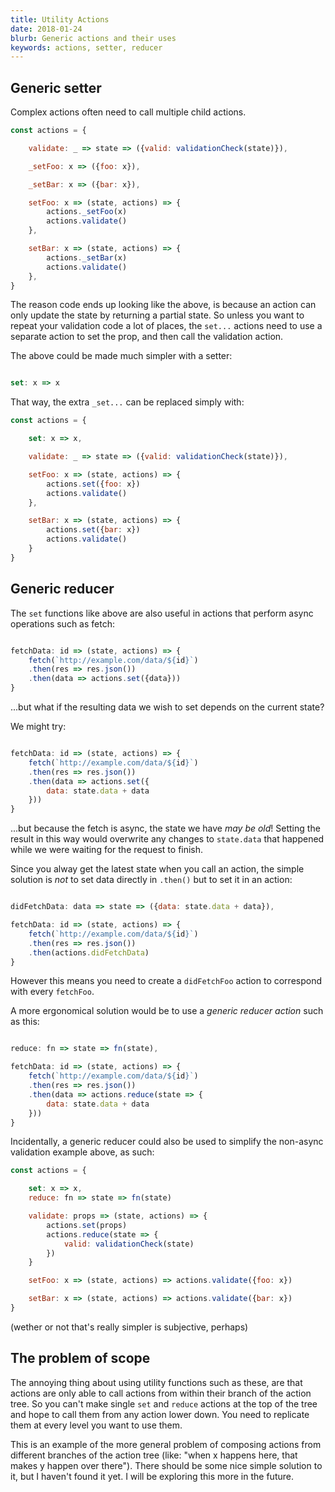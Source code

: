 ```yaml
---
title: Utility Actions
date: 2018-01-24
blurb: Generic actions and their uses
keywords: actions, setter, reducer
---
```


## Generic setter

Complex actions often need to call multiple child actions.

```js
const actions = {

    validate: _ => state => ({valid: validationCheck(state)}),

    _setFoo: x => ({foo: x}),

    _setBar: x => ({bar: x}),

    setFoo: x => (state, actions) => {
        actions._setFoo(x)
        actions.validate()
    },

    setBar: x => (state, actions) => {
        actions._setBar(x)
        actions.validate()
    },
}
```

The reason code ends up looking like the above, is because an action can only update the state by returning a partial state. So unless you want to repeat your validation code a lot of places, the `set...` actions need to use a separate action to set the prop, and then call the validation action.


The above could be made much simpler with a setter:

```js

set: x => x

```

That way, the extra `_set...` can be replaced simply with:

```js
const actions = {

    set: x => x,

    validate: _ => state => ({valid: validationCheck(state)}),

    setFoo: x => (state, actions) => {
        actions.set({foo: x})
        actions.validate()
    },

    setBar: x => (state, actions) => {
        actions.set({bar: x})
        actions.validate()
    }
}
```


## Generic reducer

The `set` functions like above are also useful in actions that perform async operations such
as fetch:

```js

fetchData: id => (state, actions) => {
    fetch(`http://example.com/data/${id}`)
    .then(res => res.json())
    .then(data => actions.set({data}))
}

```

...but what if the resulting data we wish to set depends on the current state?

We might try:

```js

fetchData: id => (state, actions) => {
    fetch(`http://example.com/data/${id}`)
    .then(res => res.json())
    .then(data => actions.set({
        data: state.data + data
    }))
}

```

...but because the fetch is async, the state we have *may be old*! Setting the result in this way would overwrite any changes to `state.data` that happened while we were 
waiting for the request to finish.

Since you alway get the latest state when you call an action, the simple solution is
*not* to set data directly in `.then()` but to set it in an action:

```js

didFetchData: data => state => ({data: state.data + data}),

fetchData: id => (state, actions) => {
    fetch(`http://example.com/data/${id}`)
    .then(res => res.json())
    .then(actions.didFetchData)
}

```

However this means you need to create a `didFetchFoo` action to correspond with every
`fetchFoo`.

A more ergonomical solution would be to use a *generic reducer action* such as this:

```js

reduce: fn => state => fn(state),

fetchData: id => (state, actions) => {
    fetch(`http://example.com/data/${id}`)
    .then(res => res.json())
    .then(data => actions.reduce(state => {
        data: state.data + data
    }))
}

``` 

Incidentally, a generic reducer could also be used to simplify the non-async validation example above, as such:

```js
const actions = {

    set: x => x,
    reduce: fn => state => fn(state)

    validate: props => (state, actions) => {
        actions.set(props)
        actions.reduce(state => {
            valid: validationCheck(state)
        })
    }

    setFoo: x => (state, actions) => actions.validate({foo: x})

    setBar: x => (state, actions) => actions.validate({bar: x})
}
```

(wether or not that's really simpler is subjective, perhaps)


## The problem of scope

The annoying thing about using utility functions such as these, are that actions are only able to call actions from within their branch of the action tree. So you can't make single `set` and `reduce` actions at the top of the tree and hope to call them from any action lower down. You need to replicate them at every level you want to use them.

This is an example of the more general problem of  composing actions from different branches of the action tree (like: "when x happens here, that makes y happen over there"). There should be some nice simple solution to it, but I haven't found it yet. I will be exploring this more in the future.